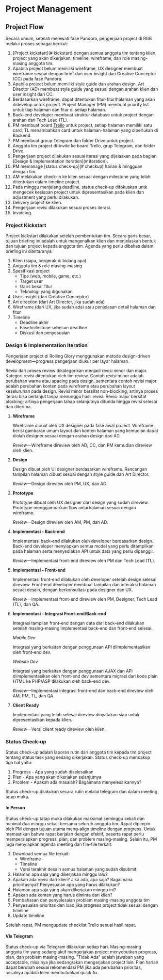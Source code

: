 # Project Management

## Project Flow
Secara umum, setelah melewati fase Pandora, pengerjaan project di RGB melalui proses sebagai berikut:
1. [Project kickstart](# kickstart) dengan semua anggota tim tentang klien, project yang akan dikerjakan, timeline, wireframe, dan role masing-masing anggota tim.
2. Apabila project belum memiliki wireframe, UX designer membuat wireframe sesuai dengan brief dan user insight dari Creative Conceptor (CC) pada fase Pandora.
3. Apabila project belum memiliki style guide dan arahan design, Art Director (AD) membuat style guide yang sesuai dengan arahan klien dan user insight dari CC.
4. Berdasarkan wireframe, dapat ditentukan fitur-fitur/halaman yang akan didevelop untuk project. Project Manager (PM) membuat priority list untuk tiap halaman dan fitur di setiap halaman.
5. Back-end developer membuat struktur database untuk project dengan arahan dari Tech Lead (TL).
6. PM membuat board [Trello](?p=trello) untuk project, setiap halaman memiliki satu card, TL menambahkan card untuk halaman-halaman yang diperlukan di Backend.
7. PM membuat group Telegram dan folder Drive untuk project.
8. Anggota tim project di-invite ke board Trello, grup Telegram, dan folder Drive.
9. Pengerjaan project dilakukan sesuai iterasi yang dijelaskan pada bagian [Design & Implementation Iteration](# iteration).
10. PM memanage [status check-up](# checkup) harian & mingguan dengan tim.
11. AM melakukan check-in ke klien sesuai dengan milestone yang telah ditentukan dalam timeline project.
12. Pada minggu menjelang deadline, status check-up difokuskan untk mengecek kesiapan project untuk dipresentasikan pada klien dan adjustment yang perlu dilakukan.
13. Delivery project ke klien.
14. Pengerjaan revisi dilakukan sesuai proses iterasi.
15. Invoicing.


### <a name="kickstart"></a> Project Kickstart
Project kickstart dilakukan setelah pembentukan tim. Secara garis besar, tujuan briefing ini adalah untuk mengenalkan klien dan menjelaskan bentuk dan tujuan project kepada anggota tim. Agenda yang perlu dibahas dalam briefing ini diantaranya:
1. Klien (siapa, bergerak di bidang apa)
2. Anggota tim & role masing-masing
3. Spesifikasi project
    - Tipe (web, mobile, game, etc.)
    - Target user
    - Garis besar fitur
    - Teknologi yang digunakan
4. User insight (dari Creative Conceptor)
5. Art direction (dari Art Director, jika sudah ada)
6. Wireframe (dari UX, jika sudah ada) atau penjelasan detail halaman dan fitur
7. Timeline 
    - Deadline akhir
    - Fase/milestone sebelum deadline
    - Diskusi dan penyesuaian


### <a name="iteration"></a> Design & Implementation Iteration
Pengerjaan project di Rolling Glory menggunakan metode design-driven development—progress pengerjaan diukur per layar halaman.

Revisi dari proses review dikategorikan menjadi revisi minor dan major. Kategori revisi ditentukan oleh tim review. Contoh revisi minor adalah perubahan warna atau spacing pada design, sementara contoh revisi major adalah perubahan konten pada wireframe atau perubahan layout keseluruhan pada design. Revisi minor bersifat non-blocking; artinya proses iterasi bisa berlanjut tanpa menunggu hasil revisi. Revisi major bersifat blocking; artinya pengerjaan tahap selanjutnya ditunda hingga revisi selesai dan diterima.

1. **Wireframe**
    
    Wireframe dibuat oleh UX designer pada fase awal project. Wireframe berisi gambaran umum layout dan konten halaman yang kemudian dapat diolah designer sesuai dengan arahan design dari AD.

    *Review*&mdash;Wireframe direview oleh AD, CC, dan PM kemudian direview oleh klien.
2. **Design**
    
    Design dibuat oleh UI designer berdasarkan wireframe. Rancangan tampilan halaman dibuat sesuai dengan style guide dari Art Director.
    
    *Review*&mdash;Design direview oleh PM, UX, dan AD.
3. **Prototype**
    
    Prototype dibuat oleh UX designer dari design yang sudah direview. Prototype menggambarkan flow antarhalaman sesuai dengan wireframe.

    *Review*&mdash;Design direview oleh AM, PM, dan AD.    

4. **Implementasi - Back-end**
    
    Implementasi back-end dilakukan oleh developer berdasarkan design. Back-end developer menyiapkan semua model yang perlu ditampilkan pada halaman serta menyediakan API untuk data yang perlu dipanggil.
    
    *Review*&mdash;Implementasi front-end direview oleh PM dan Tech Lead (TL).
5. **Implementasi - Front-end**

    Implementasi front-end dilakukan oleh developer setelah design selesai direview. Front-end developer membuat tampilan dan interaksi halaman sesuai desain, dengan berkonsultasi pada designer dan UX.

    *Review*&mdash;Implementasi front-end direview oleh PM, Designer, Tech Lead (TL), dan QA.
6. **Implementasi - Integrasi Front-end/Back-end**
    
    Integrasi tampilan front-end dengan data dari back-end dilakukan setelah masing-masing implementasi back-end dan front-end selesai. 

    *Mobile Dev*

    Integrasi yang berkaitan dengan penggunaan API diimplementasikan oleh front-end dev.

    *Website Dev*

    Integrasi yang berkaitan dengan penggunaan AJAX dan API diimplementasikan oleh front-end dev sementara migrasi dari kode plain HTML ke PHP/ASP dilakukan oleh back-end dev.
    
    *Review*&mdash;Implementasi integrasi front-end dan back-end direview oleh AM, PM, TL, dan QA.
7. **Client Ready**
    
    Implementasi yang telah selesai direview dinyatakan siap untuk dipresentasikan kepada klien.
    
    *Review*&mdash;Versi client ready direview oleh klien.


### <a name="checkup"></a> Status Check-up
Status check-up adalah laporan rutin dari anggota tim kepada tim project tentang status task yang sedang dikerjakan. Status check-up mencakup tiga hal yaitu:
1. Progress - Apa yang sudah diselesaikan
2. Plan - Apa yang akan dikerjakan selanjutnya
3. Problem - Apakah ada masalah? Bagaimana menyelesaikannya?

Status check-up dilakukan secara rutin melalui telegram dan dalam meeting tatap muka.

#### In Person
Status check-up tatap muka dilakukan maksimal seminggu sekali dan minimal dua minggu sekali bersama seluruh anggota tim. Rapat dipimpin oleh PM dengan tujuan utama meng-align timeline dengan progress.
Untuk memastikan bahwa rapat berjalan dengan efektif, peserta rapat perlu mempersiapkan progress, plan, dan problem masing-masing. Selain itu, PM juga menyiapkan agenda meeting dan file-file terkait:
1. Download semua file terkait:
    - Wireframe
    - Timeline
    - Versi terakhir desain semua halaman yang sudah disubmit
2. Halaman apa saja yang dikerjakan minggu lalu?
3. Apakah ada revisi dari klien? Jika ada, apa saja? Bagaimana prioritasnya? Penyesuaian apa yang harus dilakukan?
4. Halaman apa saja yang akan dikerjakan minggu ini?
5. Apakah ada konten yang harus diminta dari klien?
6. Pembahasan dan penyelesaian problem masing-masing anggota tim
7. Penyesuaian prioritas dan load jika progress project tidak sesuai dengan timeline
8. Update timeline

Setelah rapat, PM mengupdate checklist Trello sesuai hasil rapat.

#### Via Telegram
Status check-up via Telegram dilakukan setiap hari. Masing-masing anggota tim yang sedang aktif mengerjakan project menyebutkan progress, plan, dan problem masing-masing. "Tidak Ada" adalah jawaban yang acceptable, misalnya jika sedang/akan mengerjakan project lain. Plan harian dapat berubah sesuai rekomendasi PM jika ada perubahan prioritas, misalnya apabila klien membutuhkan quick fix.
